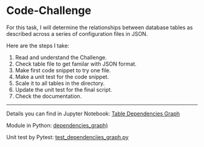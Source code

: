 # Code-Challenge

For this task, I will determine the relationships between database tables as described across a series of configuration files in JSON.

Here are the steps I take:

1. Read and understand the Challenge.
2. Check table file to get familar with JSON format.
3. Make first code snippet to try one file.
4. Make a unit test for the code snippet.
5. Scale it to all tables in the directory.
6. Update the unit test for the final script.
7. Check the documentation.

---

Details you can find in Jupyter Notebook:
[Table Dependencies Graph](./Table_Dependencies_Graph.ipynb)

Module in Python:
[dependencies_graph)](./dependencies_graph.py)

Unit test by Pytest:
[test_dependenciies_graph.py](./test_dependencies_graph.py)
